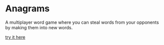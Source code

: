 # Anagrams

A multiplayer word game where you can steal words from your opponents by making them into new words.

[try it here](https://anagram.land)
